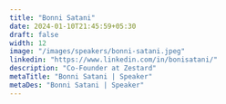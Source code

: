 ```yaml
---
title: "Bonni Satani"
date: 2024-01-10T21:45:59+05:30
draft: false
width: 12
image: "/images/speakers/bonni-satani.jpeg"
linkedin: "https://www.linkedin.com/in/bonisatani/"
description: "Co-Founder at Zestard"
metaTitle: "Bonni Satani | Speaker"
metaDes: "Bonni Satani | Speaker"
---
```

